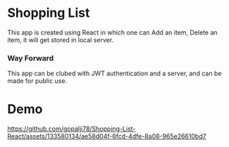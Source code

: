 <h1>Shopping List</h1>
This app is created using React in which one can Add an item, Delete an item, it will get stored in local server.
<h3>Way Forward</h3>
This app can be clubed with JWT authentication and a server, and can be made for public use.


<h1>Demo</h1>

https://github.com/gopalji78/Shopping-List-React/assets/133580134/ae58d04f-6fcd-4dfe-8a08-965e26610bd7


